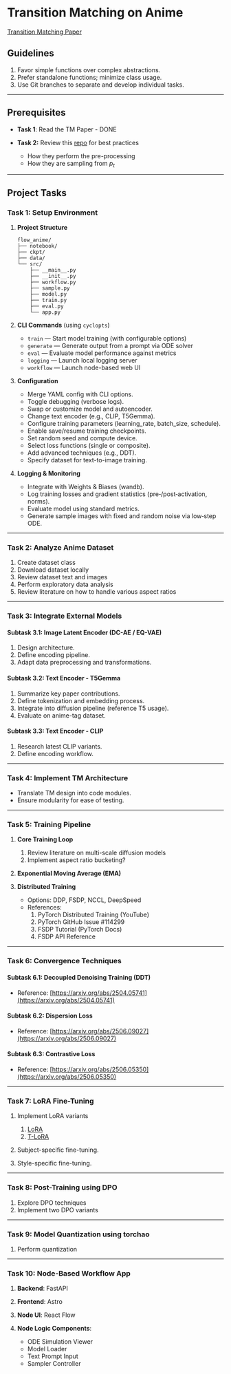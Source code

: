 # Transition Matching on Anime

[Transition Matching Paper](https://arxiv.org/abs/2506.23589v1)

## Guidelines

1. Favor simple functions over complex abstractions.
2. Prefer standalone functions; minimize class usage.
3. Use Git branches to separate and develop individual tasks.

---

## Prerequisites

- **Task 1**: Read the TM Paper - DONE
- **Task 2:** Review this [repo](https://github.com/gstoica27/DeltaFM) for best practices

  - How they perform the pre-processing
  - How they are sampling from $p_t$

---

## Project Tasks

### Task 1: Setup Environment

1. **Project Structure**

   ```text
   flow_anime/
   ├── notebook/
   ├── ckpt/
   ├── data/
   └── src/
       ├── __main__.py
       ├── __init__.py
       ├── workflow.py
       ├── sample.py
       ├── model.py
       ├── train.py
       ├── eval.py
       └── app.py
   ```

2. **CLI Commands** (using `cyclopts`)

   - `train` — Start model training (with configurable options)
   - `generate` — Generate output from a prompt via ODE solver
   - `eval` — Evaluate model performance against metrics
   - `logging` — Launch local logging server
   - `workflow` — Launch node-based web UI

3. **Configuration**

   - Merge YAML config with CLI options.
   - Toggle debugging (verbose logs).
   - Swap or customize model and autoencoder.
   - Change text encoder (e.g., CLIP, T5Gemma).
   - Configure training parameters (learning_rate, batch_size, schedule).
   - Enable save/resume training checkpoints.
   - Set random seed and compute device.
   - Select loss functions (single or composite).
   - Add advanced techniques (e.g., DDT).
   - Specify dataset for text-to-image training.

4. **Logging & Monitoring**

   - Integrate with Weights & Biases (wandb).
   - Log training losses and gradient statistics (pre‑/post‑activation, norms).
   - Evaluate model using standard metrics.
   - Generate sample images with fixed and random noise via low‑step ODE.

---

### Task 2: Analyze Anime Dataset

1. Create dataset class
2. Download dataset locally
3. Review dataset text and images
4. Perform exploratory data analysis
5. Review literature on how to handle various aspect ratios

---

### Task 3: Integrate External Models

#### Subtask 3.1: Image Latent Encoder (DC-AE / EQ-VAE)

1. Design architecture.
2. Define encoding pipeline.
3. Adapt data preprocessing and transformations.

#### Subtask 3.2: Text Encoder - T5Gemma

1. Summarize key paper contributions.
2. Define tokenization and embedding process.
3. Integrate into diffusion pipeline (reference T5 usage).
4. Evaluate on anime-tag dataset.

#### Subtask 3.3: Text Encoder - CLIP

1. Research latest CLIP variants.
2. Define encoding workflow.

---

### Task 4: Implement TM Architecture

- Translate TM design into code modules.
- Ensure modularity for ease of testing.

---

### Task 5: Training Pipeline

1. **Core Training Loop**

   1. Review literature on multi-scale diffusion models
   2. Implement aspect ratio bucketing?

2. **Exponential Moving Average (EMA)**
3. **Distributed Training**

   - Options: DDP, FSDP, NCCL, DeepSpeed
   - References:
     1. PyTorch Distributed Training (YouTube)
     2. PyTorch GitHub Issue #114299
     3. FSDP Tutorial (PyTorch Docs)
     4. FSDP API Reference

---

### Task 6: Convergence Techniques

#### Subtask 6.1: Decoupled Denoising Training (DDT)

- Reference: [https://arxiv.org/abs/2504.05741](https://arxiv.org/abs/2504.05741)

#### Subtask 6.2: Dispersion Loss

- Reference: [https://arxiv.org/abs/2506.09027](https://arxiv.org/abs/2506.09027)

#### Subtask 6.3: Contrastive Loss

- Reference: [https://arxiv.org/abs/2506.05350](https://arxiv.org/abs/2506.05350)

---

### Task 7: LoRA Fine-Tuning

1. Implement LoRA variants

   1. [LoRA](https://arxiv.org/abs/2106.09685)
   2. [T-LoRA](https://arxiv.org/abs/2507.05964)

2. Subject-specific fine-tuning.
3. Style-specific fine-tuning.

---

### Task 8: Post-Training using DPO

1. Explore DPO techniques
2. Implement two DPO variants

---

### Task 9: Model Quantization using torchao

1. Perform quantization

---

### Task 10: Node-Based Workflow App

1. **Backend**: FastAPI
2. **Frontend**: Astro
3. **Node UI**: React Flow
4. **Node Logic Components**:

   - ODE Simulation Viewer
   - Model Loader
   - Text Prompt Input
   - Sampler Controller
